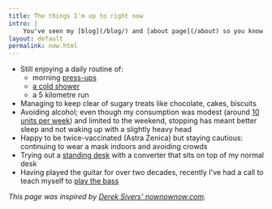 ```yaml
---
title: The things I'm up to right now
intro: |
    You've seen my [blog](/blog/) and [about page](/about) so you know what I'm interested in and how I ended up doing what I do, but what am I up to *right now*?
layout: default
permalink: now.html
---
```


- Still enjoying a daily routine of:
    - morning [press-ups](https://www.bbc.co.uk/programmes/m000vp09)
    - [a cold shower](https://www.bbc.co.uk/programmes/m000v83f)
    - a 5 kilometre run
- Managing to keep clear of sugary treats like chocolate, cakes, biscuits
- Avoiding alcohol; even though my consumption was modest (around [10 units per week](https://www.nhs.uk/live-well/alcohol-support/calculating-alcohol-units/)) and limited to the weekend, stopping has meant better sleep and not waking up with a slightly heavy head
- Happy to be twice-vaccinated (Astra Zenica) but staying cautious: continuing to wear a mask indoors and avoiding crowds
- Trying out a [standing desk](https://twitter.com/tempertemper/status/1436331696408911898?s=21) with a converter that sits on top of my normal desk
- Having played the guitar for over two decades, recently I've had a call to teach myself to [play the bass](https://twitter.com/tempertemper/status/1449290497822965763)

<i>This page was inspired by [Derek Sivers' nownownow.com](https://nownownow.com/about).</i>
